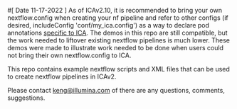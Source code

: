 #[ Date 11-17-2022 ]
As of ICAv2.10, it is recommended to bring your own nextflow.config when creating your nf pipeline and refer to other configs (if desired, includeConfig 'conf/my_ica.config') as a way to declare pod annotations [specific to ICA](https://help.ica.illumina.com/project/p-flow/f-pipelines#compute-types). The demos in this repo are still compatible, but the work needed to liftover existing nextflow pipelines is much lower. These demos were made to illustrate work needed to be done when users could not bring their own nextflow.config to ICA.

This repo contains example nextflow scripts and XML files that can be used to create nextflow pipelines in ICAv2.

Please contact keng@illumina.com of there are any questions, comments, suggestions.
